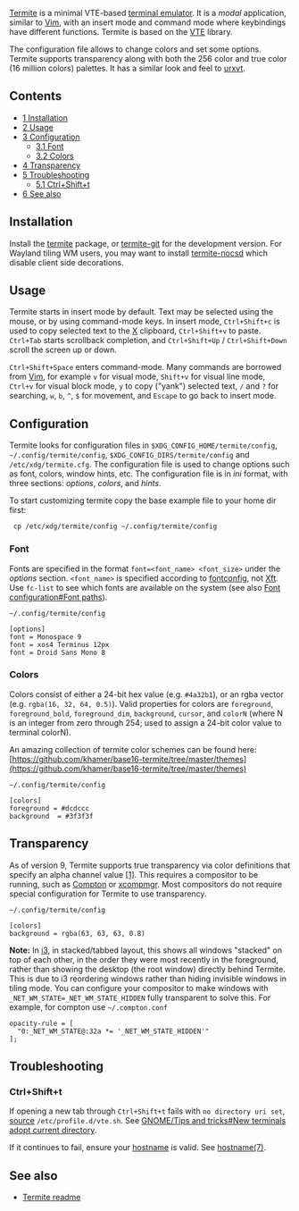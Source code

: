 [Termite](https://www.github.com/thestinger/termite) is a minimal VTE-based [terminal emulator](/index.php/Category:Terminal_emulators "Category:Terminal emulators"). It is a *modal* application, similar to [Vim](/index.php/Vim "Vim"), with an insert mode and command mode where keybindings have different functions. Termite is based on the [VTE](https://developer.gnome.org/vte/unstable/) library.

The configuration file allows to change colors and set some options. Termite supports transparency along with both the 256 color and true color (16 million colors) palettes. It has a similar look and feel to [urxvt](/index.php/Urxvt "Urxvt").

## Contents

*   [1 Installation](#Installation)
*   [2 Usage](#Usage)
*   [3 Configuration](#Configuration)
    *   [3.1 Font](#Font)
    *   [3.2 Colors](#Colors)
*   [4 Transparency](#Transparency)
*   [5 Troubleshooting](#Troubleshooting)
    *   [5.1 Ctrl+Shift+t](#Ctrl.2BShift.2Bt)
*   [6 See also](#See_also)

## Installation

Install the [termite](https://www.archlinux.org/packages/?name=termite) package, or [termite-git](https://aur.archlinux.org/packages/termite-git/) for the development version. For Wayland tiling WM users, you may want to install [termite-nocsd](https://aur.archlinux.org/packages/termite-nocsd/) which disable client side decorations.

## Usage

Termite starts in insert mode by default. Text may be selected using the mouse, or by using command-mode keys. In insert mode, `Ctrl+Shift+c` is used to copy selected text to the [X](/index.php/X "X") clipboard, `Ctrl+Shift+v` to paste. `Ctrl+Tab` starts scrollback completion, and `Ctrl+Shift+Up` / `Ctrl+Shift+Down` scroll the screen up or down.

`Ctrl+Shift+Space` enters command-mode. Many commands are borrowed from [Vim](/index.php/Vim "Vim"), for example `v` for visual mode, `Shift+v` for visual line mode, `Ctrl+v` for visual block mode, `y` to copy ("yank") selected text, `/` and `?` for searching, `w`, `b`, `^`, `$` for movement, and `Escape` to go back to insert mode.

## Configuration

Termite looks for configuration files in `$XDG_CONFIG_HOME/termite/config`, `~/.config/termite/config`, `$XDG_CONFIG_DIRS/termite/config` and `/etc/xdg/termite.cfg`. The configuration file is used to change options such as font, colors, window hints, etc. The configuration file is in *ini* format, with three sections: *options*, *colors*, and *hints*.

To start customizing termite copy the base example file to your home dir first:

```
 cp /etc/xdg/termite/config ~/.config/termite/config

```

### Font

Fonts are specified in the format `font=<font_name> <font_size>` under the *options* section. `<font_name>` is specified according to [fontconfig](/index.php/Fontconfig "Fontconfig"), not [Xft](/index.php/X_Logical_Font_Description "X Logical Font Description"). Use `fc-list` to see which fonts are available on the system (see also [Font configuration#Font paths](/index.php/Font_configuration#Font_paths "Font configuration")).

 `~/.config/termite/config` 
```
[options]
font = Monospace 9
font = xos4 Terminus 12px
font = Droid Sans Mono 8
```

### Colors

Colors consist of either a 24-bit hex value (e.g. `#4a32b1`), or an rgba vector (e.g. `rgba(16, 32, 64, 0.5)`). Valid properties for colors are `foreground`, `foreground_bold`, `foreground_dim`, `background`, `cursor`, and `colorN` (where N is an integer from zero through 254; used to assign a 24-bit color value to terminal colorN).

An amazing collection of termite color schemes can be found here: [https://github.com/khamer/base16-termite/tree/master/themes](https://github.com/khamer/base16-termite/tree/master/themes)

 `~/.config/termite/config` 
```
[colors]
foreground = #dcdccc
background  = #3f3f3f
```

## Transparency

As of version 9, Termite supports true transparency via color definitions that specify an alpha channel value [[1]](https://github.com/thestinger/termite/issues/191). This requires a compositor to be running, such as [Compton](/index.php/Compton "Compton") or [xcompmgr](https://www.archlinux.org/packages/?name=xcompmgr). Most compositors do not require special configuration for Termite to use transparency.

 `~/.config/termite/config` 
```
[colors]
background = rgba(63, 63, 63, 0.8)
```

**Note:** In [i3](/index.php/I3 "I3"), in stacked/tabbed layout, this shows all windows "stacked" on top of each other, in the order they were most recently in the foreground, rather than showing the desktop (the root window) directly behind Termite. This is due to i3 reordering windows rather than hiding invisible windows in tiling mode. You can configure your compositor to make windows with `_NET_WM_STATE=_NET_WM_STATE_HIDDEN` fully transparent to solve this. For example, for compton use `~/.compton.conf` 
```
opacity-rule = [
  "0:_NET_WM_STATE@:32a *= '_NET_WM_STATE_HIDDEN'"
];
```

## Troubleshooting

### Ctrl+Shift+t

If opening a new tab through `Ctrl+Shift+t` fails with `no directory uri set`, [source](/index.php/Source "Source") `/etc/profile.d/vte.sh`. See [GNOME/Tips and tricks#New terminals adopt current directory](/index.php/GNOME/Tips_and_tricks#New_terminals_adopt_current_directory "GNOME/Tips and tricks").

If it continues to fail, ensure your [hostname](/index.php/Hostname "Hostname") is valid. See [hostname(7)](http://jlk.fjfi.cvut.cz/arch/manpages/man/hostname.7).

## See also

*   [Termite readme](https://github.com/thestinger/termite/blob/master/README.rst)